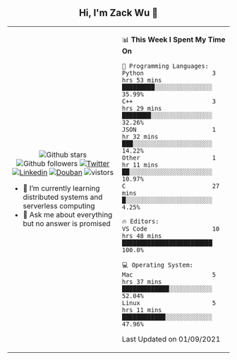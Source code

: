 <h2 align="center"> Hi, I'm Zack Wu 👋 </h2>

<table>
    <tr>
        <td valign="center" width="50%">
            <p align="center">
              <img src="https://img.shields.io/github/stars/keithnull?style=social" alt="Github stars" />
              <img src="https://img.shields.io/github/followers/keithnull?style=social" alt="Github followers" />
              <a href="https://twitter.com/_zackwu"><img src="https://img.shields.io/badge/@__zackwu-1DA1F2?style=flat&logo=Twitter&logoColor=white" alt="Twitter"/></a>
              <a href="https://www.linkedin.com/in/wuzhengke/?locale=en_US"><img src="https://img.shields.io/badge/@wuzhengke-0073b1?style=flat&logo=LinkedIn&logoColor=white" alt="Linkedin" /></a>
              <a href="https://www.douban.com/people/keith1"><img src="https://img.shields.io/badge/@keith1-007722?style=flat&logo=Douban&logoColor=white" alt="Douban" /></a>
              <img src="https://visitor-badge.glitch.me/badge?page_id=keithnull" alt="vistors" />
            </p>
            <ul>
                <li>🌱 I’m currently learning distributed systems and serverless computing</li>
                <li>💬 Ask me about everything but no answer is promised</li>
            </ul>
        </td>
       <td valign="top" width="50%">
    
<!--START_SECTION:waka-->
📊 **This Week I Spent My Time On** 

```text
💬 Programming Languages: 
Python                   3 hrs 53 mins       █████████░░░░░░░░░░░░░░░░   35.99% 
C++                      3 hrs 29 mins       ████████░░░░░░░░░░░░░░░░░   32.26% 
JSON                     1 hr 32 mins        ███░░░░░░░░░░░░░░░░░░░░░░   14.22% 
Other                    1 hr 11 mins        ██░░░░░░░░░░░░░░░░░░░░░░░   10.97% 
C                        27 mins             █░░░░░░░░░░░░░░░░░░░░░░░░   4.25%

🔥 Editors: 
VS Code                  10 hrs 48 mins      █████████████████████████   100.0%

💻 Operating System: 
Mac                      5 hrs 37 mins       █████████████░░░░░░░░░░░░   52.04% 
Linux                    5 hrs 11 mins       ████████████░░░░░░░░░░░░░   47.96%

```


 Last Updated on 01/09/2021
<!--END_SECTION:waka-->
</td></tr>
</table>


